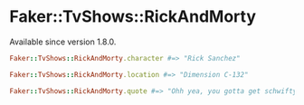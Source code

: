 # Faker::TvShows::RickAndMorty

Available since version 1.8.0.

```ruby
Faker::TvShows::RickAndMorty.character #=> "Rick Sanchez"

Faker::TvShows::RickAndMorty.location #=> "Dimension C-132"

Faker::TvShows::RickAndMorty.quote #=> "Ohh yea, you gotta get schwifty."
```
